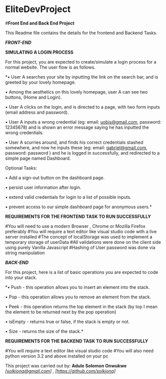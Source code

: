 # EliteDevProject
#**Front  End and Back End Project**

This Readme file contains the details for the frontend and Backend Tasks.

***FRONT-END***

**SIMULATING A LOGIN PROCESS** 

For this project, you are expected to create/simulate a login process for a
normal website. The user flow is as follows.

*• User A searches your site by inputting the link on the search bar, and is
greeted by your lovely homepage.

• Among the aesthetics on this lovely homepage, user A can see two
buttons, (Home and Login).

• User A clicks on the login, and is directed to a page, with two form inputs
(email address and password).

• User A inputs a wrong credential (eg: email: uobis@gmail.com, password:
12345678) and is shown an error message saying he has inputted the
wrong credentials.

• User A scurries around, and finds his correct credentials stashed
somewhere, and now he inputs these (eg: email: gabriel@gmail.com,
password: password ) and he is logged in successfully, and redirected to
a simple page named Dashboard.

Optional Tasks:

• Add a sign-out button on the dashboard page.

• persist user information after login.

• extend valid credentials for login to a list of possible inputs.

• prevent access to our simple dashboard page for anonymous users.*

**REQUIREMENTS FOR THE FRONTEND TASK TO RUN SUCCESSFULLY**

#You will need to use a modern Browser , Chrome or Mozilla Firefox preferably
#You will require a text editor like visual studio code with a live server installed
#The concept of localStorage was used to implement a temporary storage of userData
#All validations were done on the client side using purely Vanilla Javascript 
#Hashing of User password was done via string manipulation

***BACK-END***

For this project, here is a list of basic operations you are expected to code into
your stack.

*• Push - this operation allows you to insert an element into the stack.

• Pop - this operation allows you to remove an element from the stack.

• Peek - this operation returns the top element in the stack (by top I mean
the element to be returned next by the pop operation)

• isEmpty - returns true or false, if the stack is empty or not.

• Size - returns the size of the stack.*

**REQUIREMENTS FOR THE BACKEND TASK TO RUN SUCCESSFULLY**

#You will require a text editor like visual studio code 
#You will also need python version 3.2 and above installed on your pc


This project was carried out by:
**Adule Solomon Onwukwe** *[solkiona@gmail.com] , [https://github.com/solkiona]*

